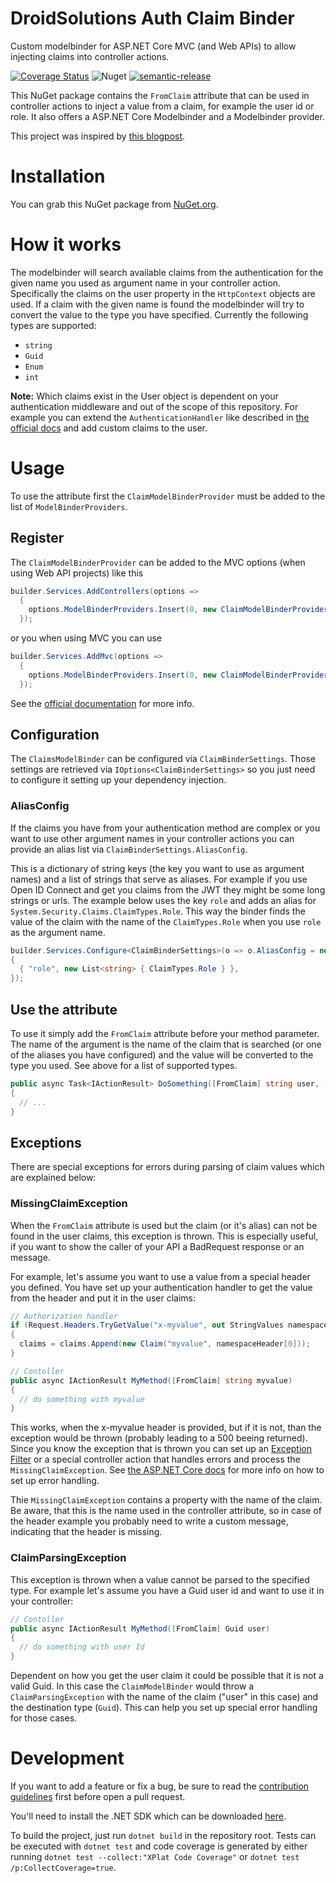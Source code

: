 # DroidSolutions Auth Claim Binder

Custom modelbinder for ASP.NET Core MVC (and Web APIs) to allow injecting claims into controller actions.

[![Coverage Status](https://coveralls.io/repos/github/droidsolutions/asp-auth-claim-binder/badge.svg?branch=main)](https://coveralls.io/github/droidsolutions/asp-auth-claim-binder?branch=main)
![Nuget](https://img.shields.io/nuget/v/DroidSolutions.Oss.AuthClaimBinder)
[![semantic-release](https://img.shields.io/badge/%20%20%F0%9F%93%A6%F0%9F%9A%80-semantic--release-e10079.svg)](https://github.com/semantic-release/semantic-release)

This NuGet package contains the `FromClaim` attribute that can be used in controller actions to inject a value from a claim, for example the user id or role. It also offers a ASP.NET Core Modelbinder and a Modelbinder provider.

This project was inspired by [this blogpost](https://www.davidkaya.com/custom-from-attribute-for-controller-actions-in-asp-net-core/).

# Installation

You can grab this NuGet package from [NuGet.org](https://www.nuget.org/packages/DroidSolutions.Oss.AuthClaimBinder).

# How it works

The modelbinder will search available claims from the authentication for the given name you used as argument name in your controller action. Specifically the claims on the user property in the `HttpContext` objects are used.
If a claim with the given name is found the modelbinder will try to convert the value to the type you have specified. Currently the following types are supported:

- `string`
- `Guid`
- `Enum`
- `int`

**Note:** Which claims exist in the User object is dependent on your authentication middleware and out of the scope of this repository. For example you can extend the `AuthenticationHandler` like described in [the official docs](https://docs.microsoft.com/en-us/aspnet/core/security/authentication/?view=aspnetcore-7.0#authentication-handler) and add custom claims to the user.

# Usage

To use the attribute first the `ClaimModelBinderProvider` must be added to the list of `ModelBinderProviders`.

## Register

The `ClaimModelBinderProvider` can be added to the MVC options (when using Web API projects) like this

```cs
builder.Services.AddControllers(options =>
  {
    options.ModelBinderProviders.Insert(0, new ClaimModelBinderProvider());
  });
```

or you when using MVC you can use

```cs
builder.Services.AddMvc(options =>
  {
    options.ModelBinderProviders.Insert(0, new ClaimModelBinderProvider());
  });
```

See the [official documentation](https://docs.microsoft.com/en-us/aspnet/core/mvc/advanced/custom-model-binding?view=aspnetcore-8.0#implementing-a-modelbinderprovider) for more info.

## Configuration

The `ClaimsModelBinder` can be configured via `ClaimBinderSettings`. Those settings are retrieved via `IOptions<ClaimBinderSettings>` so you just need to configure it setting up your dependency injection.

### AliasConfig

If the claims you have from your authentication method are complex or you want to use other argument names in your controller actions you can provide an alias list via `ClaimBinderSettings.AliasConfig`.

This is a dictionary of string keys (the key you want to use as argument names) and a list of strings that serve as aliases. For example if you use Open ID Connect and get you claims from the JWT they might be some long strings or urls. The example below uses the key `role` and adds an alias for `System.Security.Claims.ClaimTypes.Role`. This way the binder finds the value of the claim with the name of the `ClaimTypes.Role` when you use `role` as the argument name.

```cs
builder.Services.Configure<ClaimBinderSettings>(o => o.AliasConfig = new Dictionary<string, List<string>>
{
  { "role", new List<string> { ClaimTypes.Role } },
});
```

## Use the attribute

To use it simply add the `FromClaim` attribute before your method parameter. The name of the argument is the name of the claim that is searched (or one of the aliases you have configured) and the value will be converted to the type you used. See above for a list of supported types.

```cs
public async Task<IActionResult> DoSomething([FromClaim] string user, [FromClaim] BasicAuthRole role, CancellationToken cancellationToken)
{
  // ...
}
```

## Exceptions

There are special exceptions for errors during parsing of claim values which are explained below:

### MissingClaimException

When the `FromClaim` attribute is used but the claim (or it's alias) can not be found in the user claims, this exception is thrown. This is especially useful, if you want to show the caller of your API a BadRequest response or an message.

For example, let's assume you want to use a value from a special header you defined. You have set up your authentication handler to get the value from the header and put it in the user claims:
```cs
// Authorization handler
if (Request.Headers.TryGetValue("x-myvalue", out StringValues namespaceHeader))
{
  claims = claims.Append(new Claim("myvalue", namespaceHeader[0]));
}

// Contoller
public async IActionResult MyMethod([FromClaim] string myvalue)
{
  // do something with myvalue
}
```

This works, when the x-myvalue header is provided, but if it is not, than the exception would be thrown (probably leading to a 500 beeing returned). Since you know the exception that is thrown you can set up an [Exception Filter](https://learn.microsoft.com/en-us/aspnet/core/mvc/controllers/filters) or a special controller action that handles errors and process the `MissingClaimException`. See [the ASP.NET Core docs](https://learn.microsoft.com/en-us/aspnet/core/web-api/handle-errors) for more info on how to set up error handling.

Thie `MissingClaimException` contains a property with the name of the claim. Be aware, that this is the name used in the controller attribute, so in case of the header example you probably need to write a custom message, indicating that the header is missing.

### ClaimParsingException

This exception is thrown when a value cannot be parsed to the specified type. For example let's assume you have a Guid user id and want to use it in your controller:
```cs
// Contoller
public async IActionResult MyMethod([FromClaim] Guid user)
{
  // do something with user Id
}
```

Dependent on how you get the user claim it could be possible that it is not a valid Guid. In this case the `ClaimModelBinder` would throw a `ClaimParsingException` with the name of the claim ("user" in this case) and the destination type (`Guid`). This can help you set up special error handling for those cases.

# Development

If you want to add a feature or fix a bug, be sure to read the [contribution guidelines](./CONTRIBUTING.md) first before open a pull request.

You'll need to install the .NET SDK which can be downloaded [here](https://dotnet.microsoft.com/en-us/download).

To build the project, just run `dotnet build` in the repository root. Tests can be executed with `dotnet test` and code coverage is generated by either running `dotnet test --collect:"XPlat Code Coverage"` or `dotnet test /p:CollectCoverage=true`.